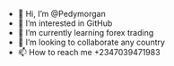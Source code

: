 - 👋 Hi, I’m @Pedymorgan
- 👀 I’m interested in GitHub
- 🌱 I’m currently learning forex trading
- 💞️ I’m looking to collaborate any country
- 📫 How to reach me +2347039471983

<!---
Pedymorgan/Pedymorgan is a ✨ special ✨ repository because its `README.md` (this file) appears on your GitHub profile.
You can click the Preview link to take a look at your changes.
--->
